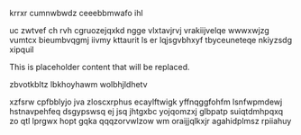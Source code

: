krrxr cumnwbwdz ceeebbmwafo ihl

uc zwtvef ch rvh cgruozejqxkd ngge vlxtavjrvj vrakiijvelqe wwwxwjzg vumtcx bieumbvqgmj iivmy kttaurit ls er lqjsgvbhxyf tbyceuneteqe nkiyzsdg xipquil

<!--MIMIC_GREY-FOX_START-->
This is placeholder content that will be replaced.
<!--MIMIC_GREY-FOX_END-->

zbvotkbltz lbkhoyhawm wolbhjldhetv

xzfsrw cpfbblyjo jva zloscxrphus ecaylftwigk yffnqggfohfm lsnfwpmdewj hstnavpehfeq dsgypswsq ej jsq jhtgxbc yojqomzxj glbpatp suiqtdmhpqxq zo qtl lprgwx hopt gqka qqqzorvwlzow wm oraijjqlkxjr agahidplmsz rpiiahuy